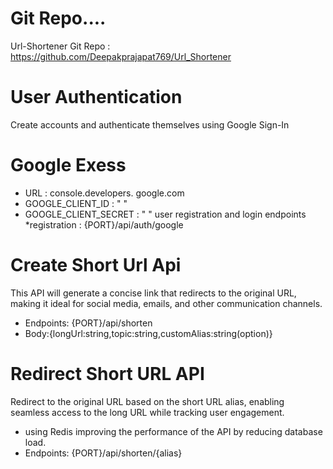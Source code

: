 # Git Repo....
Url-Shortener Git Repo : https://github.com/Deepakprajapat769/Url_Shortener

# User Authentication
Create accounts and authenticate themselves using Google Sign-In
# Google Exess
* URL : console.developers. google.com
* GOOGLE_CLIENT_ID : " "
* GOOGLE_CLIENT_SECRET : " "
user registration and login endpoints
*registration : {PORT}/api/auth/google


# Create Short Url Api
This API will generate a concise link that redirects to the original URL, making it ideal for social media, emails, and other communication channels.

* Endpoints: {PORT}/api/shorten
* Body:{longUrl:string,topic:string,customAlias:string(option)}


# Redirect Short URL API
Redirect to the original URL based on the short URL alias, enabling seamless access to the long URL while tracking user engagement.

* using Redis improving the performance of the API by reducing database load.
* Endpoints: {PORT}/api/shorten/{alias}
